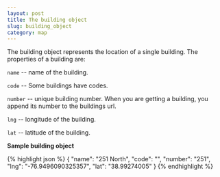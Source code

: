 ```yaml
---
layout: post
title: The building object
slug: building_object
category: map
---
```


The building object represents the location of a single building. The properties of a building are:

`name` -- name of the building. 

`code` -- Some buildings have codes.

`number` -- unique building number. When you are getting a building, you append its number to the buildings url.

`lng` -- longitude of the building. 

`lat` -- latitude of the building. 

<!-- EXAMPLE -->
**Sample building object**

{% highlight json %}
{
  "name": "251 North",
  "code": "",
  "number": "251",
  "lng": "-76.9496090325357",
  "lat": "38.99274005"
}
{% endhighlight %}

<!-- END -->

